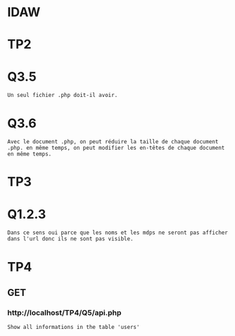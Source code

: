 # IDAW
# TP2
# Q3.5
    Un seul fichier .php doit-il avoir.
# Q3.6
    Avec le document .php, on peut réduire la taille de chaque document .php. en même temps, on peut modifier les en-têtes de chaque document en même temps.
# TP3
# Q1.2.3
    Dans ce sens oui parce que les noms et les mdps ne seront pas afficher dans l'url donc ils ne sont pas visible. 

# TP4
## GET
### http://localhost/TP4/Q5/api.php
    Show all informations in the table 'users'
###